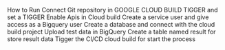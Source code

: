 How to Run
Connect Git repository in GOOGLE CLOUD BUILD TIGGER and set a TIGGER
Enable Apis in Cloud build 
Create a service user and give access as a Bigquery user
Create a database and connect with the cloud build project
Upload test data in BigQuery
Create a table named result for store result data
Tigger the CI/CD cloud build for start the process


